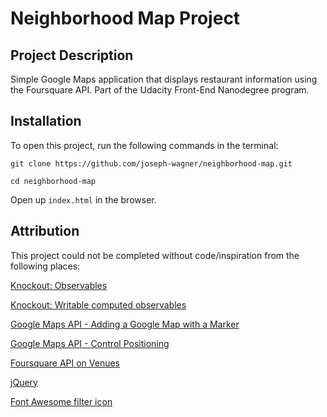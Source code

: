# Neighborhood Map Project

## Project Description

Simple Google Maps application that displays restaurant information using the Foursquare API. Part of the Udacity Front-End Nanodegree program.

## Installation

To open this project, run the following commands in the terminal:

`git clone https://github.com/joseph-wagner/neighborhood-map.git`

`cd neighborhood-map`

Open up `index.html` in the browser.

## Attribution

This project could not be completed without code/inspiration from the following places:

[Knockout: Observables](http://knockoutjs.com/documentation/observables.html)

[Knockout: Writable computed observables](http://knockoutjs.com/documentation/computed-writable.html)

[Google Maps API - Adding a Google Map with a Marker](https://developers.google.com/maps/documentation/javascript/adding-a-google-map)

[Google Maps API - Control Positioning](https://developers.google.com/maps/documentation/javascript/examples/control-positioning)

[Foursquare API on Venues](https://developer.foursquare.com/docs/venues/venues)

[jQuery](https://jquery.com/)

[Font Awesome filter icon](http://fontawesome.io/icon/filter/)